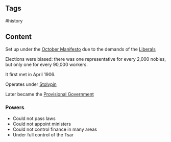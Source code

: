 ---
---

## Tags

#history

## Content

Set up under the [October Manifesto](October-Manifesto-1905) due to the demands of the [Liberals](1900-Russian-Opposition-Group-Liberals)

Elections were biased: there was one representative for every 2,000 nobles, but only one for every 90,000 workers.

It first met in April 1906.

Operates under [Stolypin](Pyotr-Stolypin)

Later became the [Provisional Government](Russian-Provisional-Government)

### Powers

- Could not pass laws
- Could not appoint ministers
- Could not control finance in many areas
- Under full control of the Tsar

